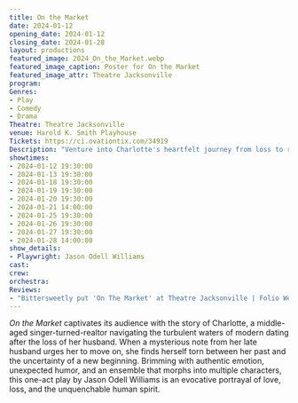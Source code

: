 ```yaml
---
title: On the Market
date: 2024-01-12
opening_date: 2024-01-12
closing_date: 2024-01-28
layout: productions
featured_image: 2024_On_the_Market.webp
featured_image_caption: Poster for On the Market
featured_image_attr: Theatre Jacksonville
program:
Genres:
- Play
- Comedy
- Drama
Theatre: Theatre Jacksonville
venue: Harold K. Smith Playhouse
Tickets: https://ci.ovationtix.com/34919
Description: "Venture into Charlotte's heartfelt journey from loss to rediscovery in *On the Market*. When a note from her late husband nudges her to reenter the dating scene, she navigates love's complex landscape with courage and resilience."
showtimes:
- 2024-01-12 19:30:00
- 2024-01-13 19:30:00
- 2024-01-18 19:30:00
- 2024-01-19 19:30:00
- 2024-01-20 19:30:00
- 2024-01-21 14:00:00
- 2024-01-25 19:30:00
- 2024-01-26 19:30:00
- 2024-01-27 19:30:00
- 2024-01-28 14:00:00
show_details: 
- Playwright: Jason Odell Williams
cast:
crew:
orchestra:
Reviews:
- "Bittersweetly put 'On The Market' at Theatre Jacksonville | Folio Weekly": https://folioweekly.com/2024/01/19/bittersweetly-put-on-the-market-at-theatre-jacksonville/
---
```

*On the Market* captivates its audience with the story of Charlotte, a middle-aged singer-turned-realtor navigating the turbulent waters of modern dating after the loss of her husband. When a mysterious note from her late husband urges her to move on, she finds herself torn between her past and the uncertainty of a new beginning. Brimming with authentic emotion, unexpected humor, and an ensemble that morphs into multiple characters, this one-act play by Jason Odell Williams is an evocative portrayal of love, loss, and the unquenchable human spirit. 